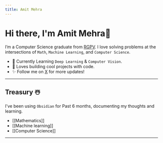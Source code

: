 ```yaml
---
title: Amit Mehra
---
```

# Hi there, I'm Amit Mehra👋

I’m a Computer Science graduate from [RGPV](https://www.rgpv.ac.in/). I love solving problems at the intersections of `Math`,  `Machine Learning`, and `Computer Science`.

- 🚀 Currently Learning `Deep Learning` & `Computer Vision`.
- 🎨 Loves building cool projects with code. 
- ✨ Follow me on [X](www.x.com/theamitmehraaa) for more updates!

---
## Treasury ☃️

I've been using `Obsidian` for Past 6 months, documenting my thoughts and learning. 
- [[Mathematics]]
- [[Machine learning]]
- [[Computer Science]]
---